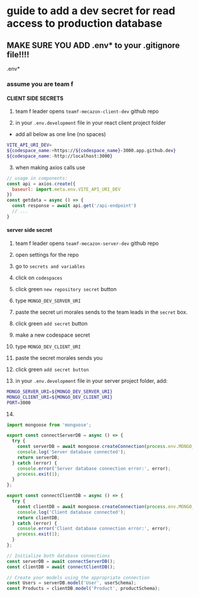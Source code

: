 # guide to add a dev secret for read access to production database

## MAKE SURE YOU ADD .env* to your .gitignore file!!!!
.env*
### assume you are team f

#### CLIENT SIDE SECRETS
1. team f leader opens
`teamf-mecazon-client-dev` github repo

2. in your `.env.development` file in your react client project folder
- add all below as one line (no spaces)
```bash
VITE_API_URI_DEV=
${codespace_name:+https://${codespace_name}-3000.app.github.dev}
${codespace_name:-http://localhost:3000}
```
3. when making axios calls use
```js
// usage in components:
const api = axios.create({
  baseurl: import.meta.env.VITE_API_URI_DEV
})
const getdata = async () => {
  const response = await api.get('/api-endpoint')
  // ...
}
```

#### server side secret
1. team f leader opens
`teamf-mecazon-server-dev` github repo

2. open settings for the repo

3. go to `secrets and variables`

4. click on `codespaces`

5. click green `new repository secret` button

6. type `MONGO_DEV_SERVER_URI`

7. paste the secret uri morales sends to the team leads in the `secret` box.

8. click green `add secret` button

9. make a new codespace secret

10. type `MONGO_DEV_CLIENT_URI`

11. paste the secret morales sends you

12. click green `add secret button`

13. in your `.env.development` file in your server project folder, add:
```bash
MONGO_SERVER_URI=${MONGO_DEV_SERVER_URI}
MONGO_CLIENT_URI=${MONGO_DEV_CLIENT_URI}
PORT=3000
```
14.
```js
import mongoose from 'mongoose';

export const connectServerDB = async () => {
  try {
    const serverDB = await mongoose.createConnection(process.env.MONGO_SERVER_URI);
    console.log('Server database connected');
    return serverDB;
  } catch (error) {
    console.error('Server database connection error:', error);
    process.exit(1);
  }
};

export const connectClientDB = async () => {
  try {
    const clientDB = await mongoose.createConnection(process.env.MONGO_CLIENT_URI);
    console.log('Client database connected');
    return clientDB;
  } catch (error) {
    console.error('Client database connection error:', error);
    process.exit(1);
  }
};

// Initialize both database connections
const serverDB = await connectServerDB();
const clientDB = await connectClientDB();

// Create your models using the appropriate connection
const Users = serverDB.model('User', userSchema);
const Products = clientDB.model('Product', productSchema);
```
